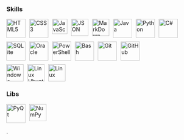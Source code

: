 <h3>Skills</h3>
<div style="display: flex; flex-wrap: wrap; justify-content: flex-start; gap: 10px;">
  <div style="display: flex; gap: 10px;">
    <img src="https://cdn.jsdelivr.net/gh/devicons/devicon@latest/icons/html5/html5-original-wordmark.svg" width="50" title="HTML5"/>
    <img src="https://cdn.jsdelivr.net/gh/devicons/devicon@latest/icons/css3/css3-original-wordmark.svg" width="50" title="CSS3"/>
    <img src="https://cdn.jsdelivr.net/gh/devicons/devicon@latest/icons/javascript/javascript-original.svg" width="40" title="JavaScript"/>
    <img src="https://cdn.jsdelivr.net/gh/devicons/devicon@latest/icons/json/json-plain.svg" width="45" title="JSON"/>
    <img src="https://cdn.jsdelivr.net/gh/devicons/devicon@latest/icons/markdown/markdown-original.svg" width="45" title="MarkDown"/>
  </div>

  <div style="display: flex; gap: 10px;">
    <img src="https://cdn.jsdelivr.net/gh/devicons/devicon@latest/icons/java/java-original.svg" width="50" title="Java"/>
    <img src="https://cdn.jsdelivr.net/gh/devicons/devicon@latest/icons/python/python-original.svg" width="50" title="Python"/>
    <img src="https://cdn.jsdelivr.net/gh/devicons/devicon@latest/icons/csharp/csharp-original.svg" width="50" title="C#"/>
  </div>

  <div style="display: flex; gap: 10px;">
    <img src="https://cdn.jsdelivr.net/gh/devicons/devicon@latest/icons/sqlite/sqlite-original.svg" width="50" title="SQLite"/>
    <img src="https://cdn.jsdelivr.net/gh/devicons/devicon@latest/icons/oracle/oracle-original.svg" width="50" title="Oracle"/>
  </div>

  <div style="display: flex; gap: 10px;">
    <img src="https://cdn.jsdelivr.net/gh/devicons/devicon@latest/icons/powershell/powershell-original.svg" width="50" title="PowerShell"/>
    <img src="https://cdn.jsdelivr.net/gh/devicons/devicon@latest/icons/bash/bash-plain.svg" width="50" title="Bash"/>
  </div>

  <div style="display: flex; gap: 10px;">
    <img src="https://cdn.jsdelivr.net/gh/devicons/devicon@latest/icons/git/git-plain.svg" width="50" title="Git"/>
    <img src="https://cdn.jsdelivr.net/gh/devicons/devicon@latest/icons/github/github-original.svg" width="50" title="GitHub"/>
  </div>

  <div style="display: flex; gap: 10px;">
    <img src="https://cdn.jsdelivr.net/gh/devicons/devicon@latest/icons/windows11/windows11-original.svg" width="45" title="Windows"/>
    <img src="https://cdn.jsdelivr.net/gh/devicons/devicon@latest/icons/ubuntu/ubuntu-original.svg" width="45" title="Linux Ubuntu"/>
    <img src="https://cdn.jsdelivr.net/gh/devicons/devicon@latest/icons/linux/linux-original.svg" width="45" title="Linux"/>
  </div>
</div>

<h3>Libs</h3>
<div style="display: flex; gap: 10px;">
  <img src="https://cdn.jsdelivr.net/gh/devicons/devicon@latest/icons/qt/qt-original.svg" width="50" title="PyQt"/>
  <img src="https://cdn.jsdelivr.net/gh/devicons/devicon@latest/icons/numpy/numpy-original.svg" width="45" title="NumPy"/>
</div>

.